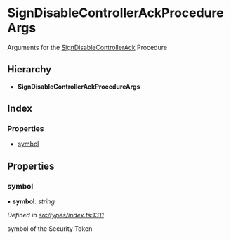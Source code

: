 # SignDisableControllerAckProcedureArgs

Arguments for the [SignDisableControllerAck]() Procedure

## Hierarchy

* **SignDisableControllerAckProcedureArgs**

## Index

### Properties

* [symbol]()

## Properties

### symbol

• **symbol**: _string_

_Defined in_ [_src/types/index.ts:1311_](https://github.com/PolymathNetwork/polymath-sdk/blob/550676f/src/types/index.ts#L1311)

symbol of the Security Token

